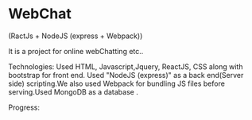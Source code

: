# WebChat
(RactJs + NodeJS (express + Webpack))

It is a project for online webChatting etc..

Technologies: Used HTML, Javascript,Jquery, ReactJS, CSS along with bootstrap for front end. Used "NodeJS (express)" as a back end(Server side) scripting.We also used Webpack for bundling JS files before serving.Used MongoDB as a database .

Progress:
